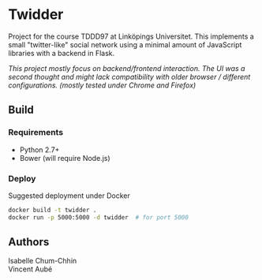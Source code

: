 # Twidder

Project for the course TDDD97 at Linköpings Universitet. This implements a small "twitter-like" social network using a minimal amount of JavaScript libraries with a backend in Flask.

*This project mostly focus on backend/frontend interaction. The UI was a second thought and might lack compatibility with older browser / different configurations. (mostly tested under Chrome and Firefox)*

## Build
### Requirements
- Python 2.7+
- Bower (will require Node.js)

### Deploy
Suggested deployment under Docker
```bash
docker build -t twidder .
docker run -p 5000:5000 -d twidder  # for port 5000
```

## Authors
  Isabelle Chum-Chhin  
  Vincent Aubé
